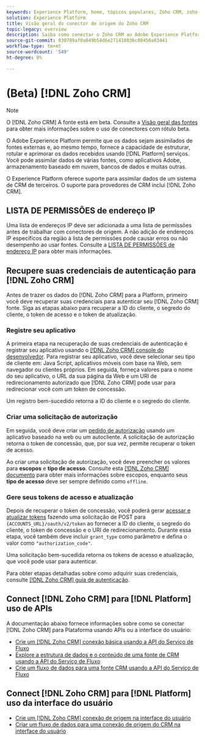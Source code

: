 ```yaml
---
keywords: Experience Platform, home, tópicos populares, Zoho CRM, zoho crm, Zoho, zoho
solution: Experience Platform
title: Visão geral do conector de origem do Zoho CRM
topic-legacy: overview
description: Saiba como conectar o Zoho CRM ao Adobe Experience Platform usando APIs ou a interface do usuário.
source-git-commit: 030789af0a049b54d6e271410836c08456a83441
workflow-type: tm+mt
source-wordcount: '549'
ht-degree: 0%

---
```


# (Beta) [!DNL Zoho CRM]

>[!NOTE]
>
>O [!DNL Zoho CRM] A fonte está em beta. Consulte a [Visão geral das fontes](../../home.md#terms-and-conditions) para obter mais informações sobre o uso de conectores com rótulo beta.

O Adobe Experience Platform permite que os dados sejam assimilados de fontes externas e, ao mesmo tempo, fornece a capacidade de estruturar, rotular e aprimorar os dados recebidos usando [!DNL Platform] serviços. Você pode assimilar dados de várias fontes, como aplicativos Adobe, armazenamento baseado em nuvem, bancos de dados e muitas outras.

O Experience Platform oferece suporte para assimilar dados de um sistema de CRM de terceiros. O suporte para provedores de CRM inclui [!DNL Zoho CRM].

## LISTA DE PERMISSÕES de endereço IP

Uma lista de endereços IP deve ser adicionada a uma lista de permissões antes de trabalhar com conectores de origem. A não adição de endereços IP específicos da região à lista de permissões pode causar erros ou não desempenho ao usar fontes. Consulte a [LISTA DE PERMISSÕES de endereço IP](../../ip-address-allow-list.md) para obter mais informações.

## Recupere suas credenciais de autenticação para [!DNL Zoho CRM]

Antes de trazer os dados do [!DNL Zoho CRM] para a Platform, primeiro você deve recuperar suas credenciais para autenticar seu [!DNL Zoho CRM] fonte. Siga as etapas abaixo para recuperar a ID do cliente, o segredo do cliente, o token de acesso e o token de atualização.

### Registre seu aplicativo

A primeira etapa na recuperação de suas credenciais de autenticação é registrar seu aplicativo usando o [[!DNL Zoho CRM] console do desenvolvedor](https://accounts.zoho.com/). Para registrar seu aplicativo, você deve selecionar seu tipo de cliente em: Java Script, aplicativos móveis com base na Web, sem navegador ou clientes próprios. Em seguida, forneça valores para o nome do seu aplicativo, o URL da sua página da Web e um URI de redirecionamento autorizado que [!DNL Zoho CRM] pode usar para redirecionar você com um token de concessão.

Um registro bem-sucedido retorna a ID do cliente e o segredo do cliente.

### Criar uma solicitação de autorização

Em seguida, você deve criar um [pedido de autorização](https://www.zoho.com/crm/developer/docs/api/v2/auth-request.html) usando um aplicativo baseado na web ou um autocliente. A solicitação de autorização retorna o token de concessão, que, por sua vez, permite recuperar o token de acesso.

Ao criar uma solicitação de autorização, você deve preencher os valores para **escopos** e **tipo de acesso**. Consulte esta [[!DNL Zoho CRM] documento](https://www.zoho.com/crm/developer/docs/api/v2/scopes.html) para obter mais informações sobre escopos, enquanto seus **tipo de acesso** deve ser sempre definido como `offline`.

### Gere seus tokens de acesso e atualização

Depois de recuperar o token de concessão, você poderá gerar [acessar e atualizar tokens](https://www.zoho.com/crm/developer/docs/api/v2/access-refresh.html) fazendo uma solicitação de POST para `{ACCOUNTS_URL}/oauth/v2/token` ao fornecer a ID do cliente, o segredo do cliente, o token de concessão e o URI de redirecionamento. Durante essa etapa, você também deve incluir `grant_type` como parâmetro e defina o valor como `"authorization_code"`.

Uma solicitação bem-sucedida retorna os tokens de acesso e atualização, que você pode usar para autenticar.

Para obter etapas detalhadas sobre como adquirir suas credenciais, consulte [[!DNL Zoho CRM] guia de autenticação](https://www.zoho.com/crm/developer/docs/api/v2/oauth-overview.html).

## Connect [!DNL Zoho CRM] para [!DNL Platform] uso de APIs

A documentação abaixo fornece informações sobre como se conectar [!DNL Zoho CRM] para Plataforma usando APIs ou a interface do usuário:

- [Crie um [!DNL Zoho CRM] conexão básica usando a API do Serviço de Fluxo](../../tutorials/api/create/crm/zoho.md)
- [Explore a estrutura de dados e o conteúdo de uma fonte de CRM usando a API do Serviço de Fluxo](../../tutorials/api/explore/crm.md)
- [Crie um fluxo de dados para uma fonte CRM usando a API do Serviço de Fluxo](../../tutorials/api/collect/crm.md)

## Connect [!DNL Zoho CRM] para [!DNL Platform] uso da interface do usuário

- [Crie um [!DNL Zoho CRM] conexão de origem na interface do usuário](../../tutorials/ui/create/crm/zoho.md)
- [Criar um fluxo de dados para uma conexão de origem do CRM na interface do usuário](../../tutorials/ui/dataflow/crm.md)
